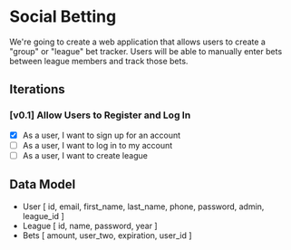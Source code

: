 # Social Betting

We're going to create a web application that allows users to create a "group" or "league" bet tracker. Users will be able to manually enter bets between league members and track those bets.

## Iterations

### [v0.1] Allow Users to Register and Log In

* [X] As a user, I want to sign up for an account
* [ ] As a user, I want to log in to my account
* [ ] As a user, I want to create league

## Data Model

* User [ id, email, first_name, last_name, phone, password, admin, league_id ]
* League [ id, name, password, year ]
* Bets [ amount, user_two, expiration, user_id ]
